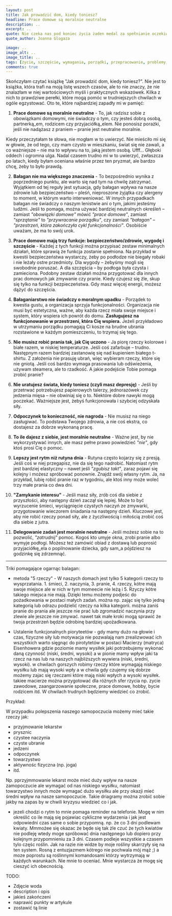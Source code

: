 ```yaml
---
layout: post
title: Jak prowadzić dom, kiedy toniesz?
headline: Prace domowe są moralnie neutralne
description: ..
excerpt: ..
quote: Nie czeka nas pod koniec życia żaden medal za spełnianie oczekiwań innych.
quote_author: Joanna Glogaza

image: ..
image_alt: ..
image_title: ..
tags: [życie, szczęście, wymagania, porządki, przepracowanie, problemy, depresja, zdrowie, organizacja, przetrwanie]
comments: true
---
```


Skończyłam czytać książkę "Jak prowadzić dom, kiedy toniesz?". Nie jest to książka, która trafi na moją listę wszech czasów, ale to nie znaczy, że nie znalazłam w niej wartościowych myśli i praktycznych wskazówek. Kilka z nich to prawdziwe perełki, które mogą pomóc w trudniejszych chwilach w ogóle egzystować. Oto te, które najbardziej zapadły mi w pamięć:

1. **Prace domowe są moralnie neutralne** - To, jak radzisz sobie z obowiązkami domowymi, nie świadczy o tym, czy jesteś dobrą osobą, partnerką_em, rodzicem czy przyjaciółką_elem. Nie ponosisz porażki, jeśli nie nadążasz z praniem – pranie jest neutralne moralnie.

Kiedy przeczytałam te słowa, nie mogłam w to uwierzyć. Nie mieściło mi się w głowie, że od tego, czy mam czysto w mieszkaniu, świat się nie zawali, a co ważniejsze – nie ma to wpływu na to, jaką jestem osobą. Ufff... Głęboki oddech i ogromna ulga. Nadal czasem trudno mi w to uwierzyć, zwłaszcza po latach, kiedy byłam oceniana właśnie przez ten pryzmat, ale bardzo chcę, żeby to było prawdą.

2. **Bałagan nie ma większego znaczenia** - To bezpośrednio wynika z poprzedniego punktu, ale warto się nad tym na chwilę zatrzymać. Wyjątkiem od tej reguły jest sytuacja, gdy bałagan wpływa na nasze zdrowie lub bezpieczeństwo – pleśń, nieproszone żyjątka czy alergeny to moment, w którym warto interweniować. W innych przypadkach bałagan nie świadczy o naszym lenistwie ani o tym, jakimi jesteśmy ludźmi. Jeśli to pomaga, można używać bardziej neutralnych określeń – zamiast _"obowiązki domowe"_ mówić _"prace domowe"_, zamiast _"sprzątanie"_ to _"przywracanie porządku"_, czy zamiast _"bałagan"_ – _"przestrzeń, która zakończyła cykl funkcjonalności"_. Osobiście uważam, że ma to swój urok. 

3. **Prace domowe mają trzy funkcje: bezpieczeństwo/zdrowie, wygodę i szczęście** - Każdej z tych funkcji można przypisać zestaw minimalnych działań, które sprawią że funkcja zostanie spełniona. Na przykład w kwestii bezpieczeństwa wystarczy, żeby po podłodze nie biegały robaki i nie leżały ostre przedmioty. Dla wygody – żebyśmy mogli się swobodnie poruszać. A dla szczęścia – by podłoga była czysta i zamieciona. Podobny zestaw działań można przygotować dla innych prac domowych jak zmywanie czy pranie. Kiedy czujesz się źle, skup się tylko na funkcji bezpieczeństwa. Gdy masz więcej energii, możesz dążyć do szczęścia.

4. **Bałaganiarstwo nie świadczy o moralnym upadku** - Porządek to kwestia gustu, a organizacja sprzyja funkcjonalności. Organizacja nie musi być estetyczna, ważne, aby każda rzecz miała swoje miejsce i system, który wspiera ich powrót do domu. **Zasługujesz na funkcjonowanie w przestrzeni, która Cię wspiera.** Jeżeli przykładowo w utrzymaniu porządku pomagają Ci kosze na brudne ubrania rozstawione w każdym pomieszczeniu, to trzymaj się tego. 

5. **Nie musisz robić prania tak, jak Cię uczono** - Ja piorę rzeczy kolorowe i białe razem, w niskiej temperaturze. Jeśli coś zafarbuje – trudno. Następnym razem bardziej zastanowię się nad kupieniem białego t-shirtu. Z założenia nie prasuję ubrań, więc wybieram rzeczy, które się nie gniotą. Jeśli coś bardzo wymaga prasowania lub odświeżenia, używam steamera, ale to rzadkość. A jakie podejście Tobie pomaga zrobić pranie?

6. **Nie uratujesz świata, kiedy toniesz (czyli masz depresję)** - Jeśli by przetrwać potrzebujesz papierowych talerzy, jednorazówek czy jedzenia mięsa – nie obwiniaj się o to. Niektóre dobre nawyki mogą poczekać. Ważniejsze jest, żebyś funkcjonowała i szybciej odzyskała siły.

7. **Odpoczynek to konieczność, nie nagroda** - Nie musisz na niego zasługiwać. To podstawa Twojego zdrowia, a nie coś ekstra, co dostajesz za dobrze wykonaną pracę.

8. **To ile dajesz z siebie, jest moralnie neutralne** - Ważne jest, by nie wykorzystywać innych, ale masz pełne prawo powiedzieć _"nie"_, gdy ktoś prosi Cię o pomoc.

9. **Lepszy jest rytm niż rutyna dnia** - Rutyna często kojarzy się z presją. Jeśli coś w niej przegapisz, nie da się tego nadrobić. Natomiast rytm jest bardziej elastyczny – nawet jeśli _"zgubisz takt"_, zaraz pojawi się kolejny i możesz spróbować ponownie. Znajdź swój własny rytm. Ja, na przykład, lubię robić pranie raz w tygodniu, ale ktoś inny może woleć trzy małe prania co dwa dni.

10. **"Zamykanie interesu"** - Jeśli masz siły, zrób coś dla siebie z przyszłości, aby następny dzień zaczął się lepiej. Może to być wyrzucenie śmieci, wyciągnięcie czystych naczyń ze zmywarki, przygotowanie wieczorem śniadania na następny dzień. Kluczowe jest, aby nie robić rzeczy ponad siły, ale z życzliwością i miłością zrobić coś dla siebie z jutra.

11. **Delegowanie zadań jest moralnie neutralne** - Jeśli możesz sobie na to pozwolić, _"zatrudnij"_ pomoc. Kogoś kto umyje okna, zrobi pranie albo wymyje podłogi. Możesz też zamówić obiad z dostawą lub poprosić przyjaciółkę_ela o popilnowanie dziecka, gdy sam_a pójdziesz na godzinkę się zdrzemnąć.

---
Triki pomagające ogarnąc balagan:

- metoda "5 rzeczy" - W naszych domach jest tylko 5 kategorii rzeczy to wysprzatania. 1. śmieci, 2. naczynia, 3. pranie, 4. rzeczy, kótre mają swoje miejsce ale w nich w tym momeecie nie leżą i 5. Rzyczy kótre takiego miejsca nie mają. Dzięki temu możemy podjeśc do pożadkowania w postaci małych zadań. można np. zając się tylko jedną kategorią lub odrazu podzielić rzeczy na kilka kategorii. można zaniś pranie do prania ale jeszcze nie prać lub zgromadzić naczynia przy zlewie ale jeszcze nie zmywać. nawet tak małe kroki mogą sprawić że twoja przestrzeń będzie odrobinę bardziej upożadkowana.

- Ustalenie funkcjonalnych pioryteetów - gdy mamy dużo na głowie i czas, fizyczne siły lub motywacja nie pozwalają nam zrealizwować ich wszystkich warto sięgnąc do pirotytetów w postaci Macierzy (matryca) Eisenhowera gdzie poziomie mamy wysiłek jaki potrzebujemy wykonać daną czynność (niski, średni, wysoki) a w pionie mamy wpływ jaki ta rzecz na nas lub na naszych najbliższych wywiera (niski, średni, wysoki). w chwilach gorszych robimy rzeczy które wymagają niskiego wysiłku lub mają wysoki wpły a w chwila gdy czujemy się dobrze możemy zajac się rzeczami które mają niski wpłych a wysoki wysiłek. takiee macierze można przygotować dla różnych sfer rzycia np. zycie zawodowe, zaangarzowanie społeczne, prace domowe, hobby, bycie rodzicem itd. W chwilach trudnych będziemy wiedzieć co zrobić.

Przykład:

W przypadku polepszenia naszego samopoczucia możemy mieć takie rzeczy jak:
- przyjmowanie lekarstw
- prysznic
- czystee naczynia
- czyste ubranie
- jedzeni
- odpoczynek
- towarzystwo
- aktywnośc fizyczna (np. joga)
- itd.

Np. pprzyjmmowanie lekarst może mieć duży wpływ na nasze zamopoczucie ale wymagać od nas niskiego wysiłku, natomiast towarzystwo innych może wymagać dużo wysiłku ale przy okazji mieć średni wpływ na nasze samopoczucie.
Takie driagramy można zrobić sobie jakby na zapas by w chwili kryzysu wiedzieć co i jak.

- jezeli chodzi o rytm to mnie pomaga reminder na telefonie. Mogę w nim określić co ile mają się pojawiac cykliczne wydarzenia i jak jest odpowiedni czas same o sobie przypomną. np. że co 3 dni podlewam kwiaty. Mmmożee się okazac że będe się tak żle czuć że tych kwiatów nie podleję wtedy moge spróbować dnia następnego lub dopiero przy kolejnym przypomnieniu za 3 dni. Czasem podleje wszystkie a czasem tylo częśc roślin. Jak na razie nie widze by moje rośliny skarrzyły się na ten system. Rosną z entuzjazmem kótrego nie pochwala mój mąż ;) a moze poprostu są roślinnymi komandosami którzy wytrzymają w każdych warunkach. Nie mnie to oceniać. Mnie wystarcza że mogę się cieszyć ich obecnością.


TODO:
- Zdjęcie woda
- description i opis
- jakieś zakończeni
- naprawić punkty w artykule
- zostawić tą linie
